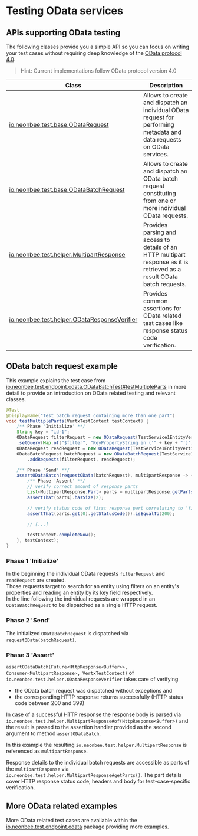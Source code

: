 # Testing OData services

## APIs supporting OData testing

The following classes provide you a simple API so you can focus on writing your test cases without requiring deep
knowledge of the [OData protocol 4.0](http://docs.oasis-open.org/odata/odata/v4.0/odata-v4.0-part1-protocol.html).

> Hint: Current implementations follow OData protocol version 4.0

| Class                                                                                                                    | Description                                                                                                                                                        |
|--------------------------------------------------------------------------------------------------------------------------|--------------------------------------------------------------------------------------------------------------------------------------------------------------------|
| [io.neonbee.test.base.ODataRequest](../../../src/test/java/io/neonbee/test/base/ODataRequest.java)                       | Allows to create and dispatch an individual OData request for performing metadata and data requests on OData services.                                             |
| [io.neonbee.test.base.ODataBatchRequest](../../../src/test/java/io/neonbee/test/base/ODataBatchRequest.java)             | Allows to create and dispatch an OData batch request constituting from one or more individual OData requests.                                                      |
| [io.neonbee.test.helper.MultipartResponse](../../../src/test/java/io/neonbee/test/helper/MultipartResponse.java)         | Provides parsing and access to details of an HTTP multipart response as it is retrieved as a result OData batch requests.                                          |
| [io.neonbee.test.helper.ODataResponseVerifier](../../../src/test/java/io/neonbee/test/helper/ODataResponseVerifier.java) | Provides common assertions for OData related test cases like response status code verification.                                                                    |

## OData batch request example

This example explains the test case from [io.neonbee.test.endpoint.odata.ODataBatchTest#testMultipleParts](../../../src/test/java/io/neonbee/test/endpoint/odata/ODataBatchTest.java)
in more detail to provide an introduction on OData related testing and relevant classes.

```java
@Test
@DisplayName("Test batch request containing more than one part")
void testMultipleParts(VertxTestContext testContext) {
    /** Phase 'Initialize' **/
    String key = "id-1";
    ODataRequest filterRequest = new ODataRequest(TestService1EntityVerticle.TEST_ENTITY_SET_FQN)
    .setQuery(Map.of("$filter", "KeyPropertyString in ('" + key + "')"));
    ODataRequest readRequest = new ODataRequest(TestService1EntityVerticle.TEST_ENTITY_SET_FQN).setKey(key);
    ODataBatchRequest batchRequest = new ODataBatchRequest(TestService1EntityVerticle.TEST_ENTITY_SET_FQN)
        .addRequests(filterRequest, readRequest);

    /** Phase 'Send' **/
    assertODataBatch(requestOData(batchRequest), multipartResponse -> {
        /** Phase 'Assert' **/
        // verify correct amount of response parts
        List<MultipartResponse.Part> parts = multipartResponse.getParts();
        assertThat(parts).hasSize(2);

        // verify status code of first response part correlating to 'filterRequest'
        assertThat(parts.get(0).getStatusCode()).isEqualTo(200);

        // [...]

        testContext.completeNow();
    }, testContext);
}
```

### Phase 1 'Initialize'

In the beginning the individual OData requests `filterRequest` and `readRequest` are created.</br>
Those requests target to search for an entity using filters on an entity's properties and reading an entity by its key field respectively.</br>
In the line following the individual requests are wrapped in an `ODataBatchRequest` to be dispatched as a single HTTP request.

### Phase 2 'Send'

The initialized `ODataBatchRequest` is dispatched via `requestOData(batchRequest)`.

### Phase 3 'Assert'

`assertODataBatch(Future<HttpResponse<Buffer>>, Consumer<MultipartResponse>, VertxTestContext)` of `io.neonbee.test.helper.ODataResponseVerifier` takes care of verifying

* the OData batch request was dispatched without exceptions and
* the corresponding HTTP response returns successfully (HTTP status code between 200 and 399)

In case of a successful HTTP response the response body is parsed via `io.neonbee.test.helper.MultipartResponse#of(HttpResponse<Buffer>)` and the result is passed to the assertion handler provided as the second argument to method `assertODataBatch`.

In this example the resulting `io.neonbee.test.helper.MultipartResponse` is referenced as `multipartResponse`.

Response details to the individual batch requests are accessible as parts of the `multipartResponse` via `io.neonbee.test.helper.MultipartResponse#getParts()`.
The part details cover HTTP response status code, headers and body for test-case-specific verification.

## More OData related examples

More OData related test cases are available within the [io.neonbee.test.endpoint.odata](../../../src/test/java/io/neonbee/test/endpoint/odata) package providing more examples.
